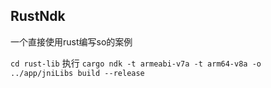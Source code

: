 ## RustNdk

一个直接使用rust编写so的案例

`cd rust-lib`
执行 `cargo ndk -t armeabi-v7a -t arm64-v8a -o ../app/jniLibs build --release`
